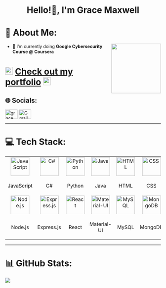 <h1 align="center">Hello!👋, I'm Grace Maxwell</h1>

<div>
  
# 💫 About Me:
<img align='right' src="https://user-images.githubusercontent.com/74038190/216649417-9acc58df-9186-4132-ad43-819a57babb67.gif" width="160" />

- 🌱 I’m currently doing **Google Cybersecurity Course @ Coursera**

# <img src="https://raw.githubusercontent.com/Tarikul-Islam-Anik/Animated-Fluent-Emojis/master/Emojis/Hand%20gestures/Backhand%20Index%20Pointing%20Right%20Light%20Skin%20Tone.png" alt="Backhand Index Pointing Right Light Skin Tone" width="25" height="25" /> <a href="https://gracemax926.wixsite.com/grace-portfolio">Check out my portfolio</a> <img src="https://raw.githubusercontent.com/Tarikul-Islam-Anik/Animated-Fluent-Emojis/master/Emojis/Hand%20gestures/Backhand%20Index%20Pointing%20Left%20Light%20Skin%20Tone.png" alt="Backhand Index Pointing Left Light Skin Tone" width="25" height="25" />

## 🌐 Socials:
<p align="left">
  <a href="https://www.linkedin.com/in/gracemaxldn/" target="blank">
    <img align="center" src="https://raw.githubusercontent.com/rahuldkjain/github-profile-readme-generator/master/src/images/icons/Social/linked-in-alt.svg" alt="grace maxwell" height="30" width="40" /></a>
  <a href="mailto:gmw.maxwell@gmail.com" target="blank"> <img align="center" src="https://upload.wikimedia.org/wikipedia/commons/4/4e/Gmail_Icon.png" alt="Gmail" height="30" width="40" /></a>
</p>
  
</div>


***

# 💻 Tech Stack:
<!--[![My Skills](https://skillicons.dev/icons?i=js,cs,py,java,html,css,nodejs,express,react,materialui,mysql,mongodb,unity)](https://skillicons.dev)-->
<table style="border: none; width: 100%; text-align: center;">
    <tr>
        <td>
            <img src="https://skillicons.dev/icons?i=js" alt="JavaScript" width="60" height="60">
        </td>
        <td>
            <img src="https://skillicons.dev/icons?i=cs" alt="C#" width="60" height="60">
        </td>
        <td>
            <img src="https://skillicons.dev/icons?i=py" alt="Python" width="60" height="60">
        </td>
        <td>
            <img src="https://skillicons.dev/icons?i=java" alt="Java" width="60" height="60">
        </td>
        <td>
            <img src="https://skillicons.dev/icons?i=html" alt="HTML" width="60" height="60">
        </td>
        <td>
            <img src="https://skillicons.dev/icons?i=css" alt="CSS" width="60" height="60">
        </td>
        <td>
            <img src="https://skillicons.dev/icons?i=vscode" alt="VScode" width="60" height="60">
        </td>
    </tr>
    <tr>
        <td><p>JavaScript</p></td>
        <td><p>C#</p></td>
        <td><p>Python</p></td>
        <td><p>Java</p></td>
        <td><p>HTML</p></td>
        <td><p>CSS</p></td>
        <td><p>VScode</p></td>
    </tr>
    <tr>
        <td>
            <img src="https://skillicons.dev/icons?i=nodejs" alt="Node.js" width="60" height="60">
        </td>
        <td>
            <img src="https://skillicons.dev/icons?i=express" alt="Express.js" width="60" height="60">
        </td>
        <td>
            <img src="https://skillicons.dev/icons?i=react" alt="React" width="60" height="60">
        </td>
        <td>
            <img src="https://skillicons.dev/icons?i=materialui" alt="Material-UI" width="60" height="60">
        </td>
        <td>
            <img src="https://skillicons.dev/icons?i=mysql" alt="MySQL" width="60" height="60">
        </td>
        <td>
            <img src="https://skillicons.dev/icons?i=mongodb" alt="MongoDB" width="60" height="60">
        </td>
        <td>
            <img src="https://skillicons.dev/icons?i=unity" alt="Unity" width="60" height="60">
        </td>
    </tr>
    <tr>
        <td><p>Node.js</p></td>
        <td><p>Express.js</p></td>
        <td><p>React</p></td>
        <td><p>Material-UI</p></td>
        <td><p>MySQL</p></td>
        <td><p>MongoDB</p></td>
        <td><p>Unity</p></td>
    </tr>
</table>

***

# 📊 GitHub Stats:

![](https://github-readme-stats.vercel.app/api/top-langs/?username=gracemaxx&theme=dracula&hide_border=false&include_all_commits=false&count_private=false&layout=compact)
